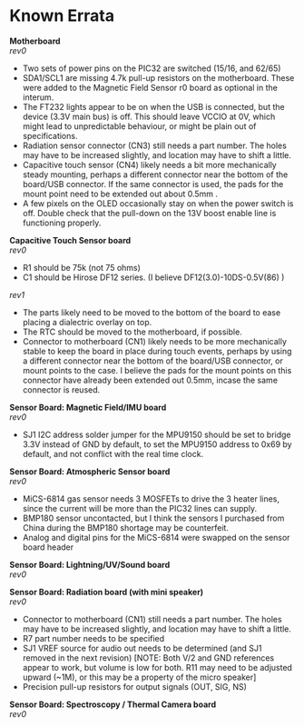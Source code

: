 Known Errata
======

**Motherboard**  
*rev0*
- Two sets of power pins on the PIC32 are switched (15/16, and 62/65)
- SDA1/SCL1 are missing 4.7k pull-up resistors on the motherboard.  These were added to the Magnetic Field Sensor r0 board as optional in the interum.
- The FT232 lights appear to be on when the USB is connected, but the device (3.3V main bus) is off.  This should leave VCCIO at 0V, which might lead to unpredictable behaviour, or might be plain out of specifications. 
- Radiation sensor connector (CN3) still needs a part number.  The holes may have to be increased slightly, and location may have to shift a little. 
- Capacitive touch sensor (CN4) likely needs a bit more mechanically steady mounting, perhaps a different connector near the bottom of the board/USB connector.  If the same connector is used, the pads for the mount point need to be extended out about 0.5mm . 
- A few pixels on the OLED occasionally stay on when the power switch is off.  Double check that the pull-down on the 13V boost enable line is functioning properly. 

**Capacitive Touch Sensor board**  
*rev0*
- R1 should be 75k (not 75 ohms)
- C1 should be Hirose DF12 series.  (I believe DF12(3.0)-10DS-0.5V(86) )

*rev1*
- The parts likely need to be moved to the bottom of the board to ease placing a dialectric overlay on top.
- The RTC should be moved to the motherboard, if possible. 
- Connector to motherboard (CN1) likely needs to be more mechanically stable to keep the board in place during touch events, perhaps by using a different connector near the bottom of the board/USB connector, or mount points to the case.  I believe the pads for the mount points on this connector have already been extended out 0.5mm, incase the same connector is reused. 

**Sensor Board: Magnetic Field/IMU board**  
*rev0*
- SJ1 I2C address solder jumper for the MPU9150 should be set to bridge 3.3V instead of GND by default, to set the MPU9150 address to 0x69 by default, and not conflict with the real time clock. 

**Sensor Board: Atmospheric Sensor board**  
*rev0*
- MiCS-6814 gas sensor needs 3 MOSFETs to drive the 3 heater lines, since the current will be more than the PIC32 lines can supply. 
- BMP180 sensor uncontacted, but I think the sensors I purchased from China during the BMP180 shortage may be counterfeit. 
- Analog and digital pins for the MiCS-6814 were swapped on the sensor board header

**Sensor Board: Lightning/UV/Sound board**  
*rev0*

**Sensor Board: Radiation board (with mini speaker)**  
*rev0*
- Connector to motherboard (CN1) still needs a part number.  The holes may have to be increased slightly, and location may have to shift a little. 
- R7 part number needs to be specified
- SJ1 VREF source for audio out needs to be determined (and SJ1 removed in the next revision) [NOTE: Both V/2 and GND references appear to work, but volume is low for both.  R11 may need to be adjusted upward (~1M), or this may be a property of the micro speaker]
- Precision pull-up resistors for output signals (OUT, SIG, NS)

**Sensor Board: Spectroscopy / Thermal Camera board**  
*rev0*

